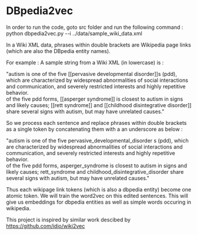 # DBpedia2vec

In order to run the code, goto src folder and run the following command :
python dbpedia2vec.py --i ../data/sample_wiki_data.xml


In a Wiki XML data, phrases within double brackets are Wikipedia page links (which are also the DBpedia entity names).

    
    
For example : A sample string from a Wiki XML (in lowercase) is :
    
   "autism is one of the five [[pervasive developmental disorder]]s (pdd), which are characterized by widespread abnormalities of social interactions and communication, and severely restricted interests and highly repetitive behavior.    
   of the five pdd forms, [[asperger syndrome]] is closest to autism in signs and likely causes; [[rett syndrome]] and [[childhood disintegrative disorder]] share several signs with autism, but may have unrelated causes." 

So we process each sentence and replace phrases within double brackets as a single token by concatenating them with a an underscore as below :

   "autism is one of the five pervasive_developmental_disorder s (pdd), which are characterized by widespread abnormalities of social interactions and communication, and severely restricted interests and highly repetitive behavior.    
   of the five pdd forms, asperger_syndrome is closest to autism in signs and likely causes; rett_syndrome and childhood_disintegrative_disorder share several signs with autism, but may have unrelated causes." 

   Thus each wikipage link tokens (which is also a dbpedia entity) become  one atomic token. We will train the word2vec on this edited sentences. This will give us embeddings for dbpedia entities as well as simple words occuring in wikipedia.





This project is inspired by similar work descibed by https://github.com/idio/wiki2vec
